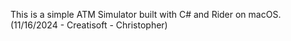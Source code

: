 This is a simple ATM Simulator built with C# and Rider on macOS. 
(11/16/2024 - Creatisoft - Christopher) 

